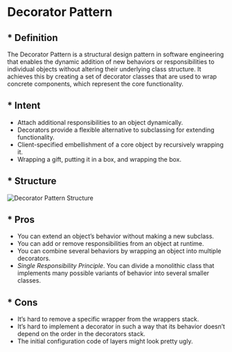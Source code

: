 # Decorator Pattern

## * Definition

The Decorator Pattern is a structural design pattern in software engineering that enables the dynamic addition of new behaviors or responsibilities to individual objects without altering their underlying class structure. It achieves this by creating a set of decorator classes that are used to wrap concrete components, which represent the core functionality.

## * Intent

- Attach additional responsibilities to an object dynamically. 
- Decorators provide a flexible alternative to subclassing for extending functionality.
- Client-specified embellishment of a core object by recursively wrapping it.
- Wrapping a gift, putting it in a box, and wrapping the box.

## * Structure

![Decorator Pattern Structure](https://gencmurat.com/decorator.svg)

## * Pros

-  You can extend an object’s behavior without making a new subclass.
-  You can add or remove responsibilities from an object at runtime.
-  You can combine several behaviors by wrapping an object into multiple decorators.
-  *Single Responsibility Principle*. You can divide a monolithic class that implements many possible variants of behavior into several smaller classes.

## * Cons

-   It’s hard to remove a specific wrapper from the wrappers stack.
-   It’s hard to implement a decorator in such a way that its behavior doesn’t depend on the order in the decorators stack.
-   The initial configuration code of layers might look pretty ugly.